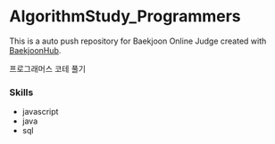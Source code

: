 # AlgorithmStudy_Programmers
This is a auto push repository for Baekjoon Online Judge created with [BaekjoonHub](https://github.com/BaekjoonHub/BaekjoonHub).

프로그래머스 코테 풀기

### Skills
- javascript
- java
- sql
